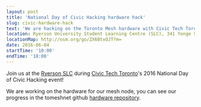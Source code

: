 ```yaml
---
layout: post
title: 'National Day of Civic Hacking hardware hack'
slug: civic-hardware-hack
text: 'We are hacking on the Toronto Mesh hardware with Civic Tech Toronto.'
location: Ryerson University Student Learning Centre (SLC), 341 Yonge St
locationMap: http://osm.org/go/ZX6BtxOJT?m=
date: 2016-06-04
startTime: '10:00'
endTime: '18:00'
---
```


Join us at the [Ryerson SLC](http://osm.org/go/ZX6BtxOJT?m=) during [Civic Tech Toronto](http://civictech.ca)'s 2016 National Day of Civic Hacking event!

We are working on the hardware for our mesh node, you can see our progress in the tomeshnet github [hardware repository](https://github.com/tomeshnet/prototype-cjdns-pi2).
